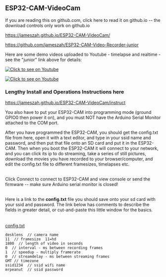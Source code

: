 ## ESP32-CAM-VideoCam

If you are reading this on github.com, click here to read it on github.io -- the download controls only work on github.io
  
<a href="https://jameszah.github.io/ESP32-CAM-VideoCam/">https://jameszah.github.io/ESP32-CAM-VideoCam/</a>

<a href="https://github.com/jameszah/ESP32-CAM-Video-Recorder-junior">https://github.com/jameszah/ESP32-CAM-Video-Recorder-junior</a>

Here are some demo videos uploaded to Youtube - timelapse and realtime - see the "junior" link above for details:

[![Click to see on Youtube](http://img.youtube.com/vi/tzMFukXsX6o/hqdefault.jpg)](http://www.youtube.com/watch?v=tzMFukXsX6o "Clouds from Youtube")

[![Click to see on Youtube](http://img.youtube.com/vi/SNbKu3UN2P8/hqdefault.jpg)](http://www.youtube.com/watch?v=SNbKu3UN2P8 "Birds from Youtube")

### Lengthy Install and Operations Instructions here

<a href="https://jameszah.github.io/ESP32-CAM-VideoCam/instruct">https://jameszah.github.io/ESP32-CAM-VideoCam/instruct</a>

    
You also have to put your ESP32-CAM into programming mode (ground GPIO0 then power it on), and you must NOT have the Arduino Serial Monitor attached to the COM port.
    
After you have programmed the ESP32-CAM, you should get the config.txt file from here, open it with a text editor, and type in your ssid name and password, and then put that file onto an SD card and put it in the ESP32-CAM.  Then when you boot the ESP32-CAM it will connect to your network, and you can click its ip to do streaming, take a series of still pictures, download the movies you have recorded to your browser/computer, and edit the config.txt file to different framesizes, timelapses etc.


<br>
Click Connect to connect to ESP32-CAM and view console or send the firmware -- make sure Arduino serial monitor is closed!    
<br>
<script  type="module" src="https://unpkg.com/esp-web-tools@7.0.0/dist/web/install-button.js?module"></script>
<esp-web-install-button manifest="manifest.json"></esp-web-install-button>

<br>  

Here is a link to the **config.txt** file you should save onto your sd card with your ssid and password.  The link below has comments to describe the fields in greater detail, or cut-and-paste this little window for the basics.
<br>   
<br>
<a href="https://github.com/jameszah/ESP32-CAM-VideoCam/blob/main/config.txt">config.txt</a>
<br>

```
desklens  // camera name
11  // framesize  11=hd
1800  // length of video in seconds
0  // interval - ms between recording frames 
1  // speedup - multiply framerate 
0  // streamdelay - ms between streaming frames
GMT // timezone
ssid1234  // ssid wifi name
mrpeanut  // ssid password
```



